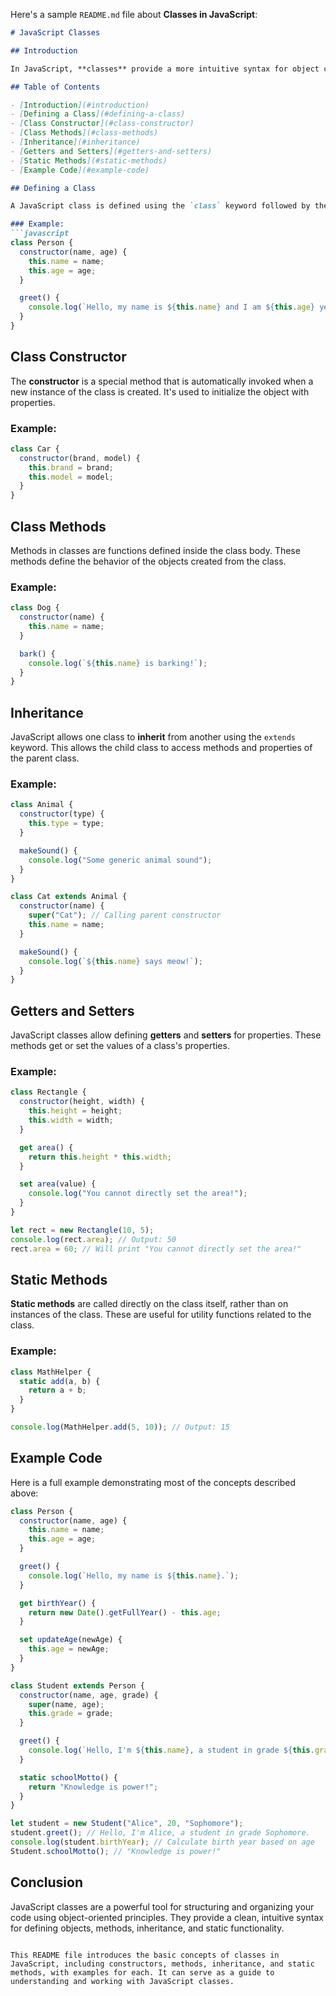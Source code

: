 Here's a sample `README.md` file about **Classes in JavaScript**:

```markdown
# JavaScript Classes

## Introduction

In JavaScript, **classes** provide a more intuitive syntax for object creation and inheritance. They are special functions that simplify working with objects and prototypes. Classes are a blueprint for creating objects with pre-defined properties and methods. Although classes in JavaScript are often referred to as syntactic sugar over prototypal inheritance, they make it easier to work with inheritance, encapsulation, and object-oriented design patterns.

## Table of Contents

- [Introduction](#introduction)
- [Defining a Class](#defining-a-class)
- [Class Constructor](#class-constructor)
- [Class Methods](#class-methods)
- [Inheritance](#inheritance)
- [Getters and Setters](#getters-and-setters)
- [Static Methods](#static-methods)
- [Example Code](#example-code)

## Defining a Class

A JavaScript class is defined using the `class` keyword followed by the class name. The body of the class contains methods and the constructor.

### Example:
```javascript
class Person {
  constructor(name, age) {
    this.name = name;
    this.age = age;
  }

  greet() {
    console.log(`Hello, my name is ${this.name} and I am ${this.age} years old.`);
  }
}
```

## Class Constructor

The **constructor** is a special method that is automatically invoked when a new instance of the class is created. It's used to initialize the object with properties.

### Example:
```javascript
class Car {
  constructor(brand, model) {
    this.brand = brand;
    this.model = model;
  }
}
```

## Class Methods

Methods in classes are functions defined inside the class body. These methods define the behavior of the objects created from the class.

### Example:
```javascript
class Dog {
  constructor(name) {
    this.name = name;
  }

  bark() {
    console.log(`${this.name} is barking!`);
  }
}
```

## Inheritance

JavaScript allows one class to **inherit** from another using the `extends` keyword. This allows the child class to access methods and properties of the parent class.

### Example:
```javascript
class Animal {
  constructor(type) {
    this.type = type;
  }

  makeSound() {
    console.log("Some generic animal sound");
  }
}

class Cat extends Animal {
  constructor(name) {
    super("Cat"); // Calling parent constructor
    this.name = name;
  }

  makeSound() {
    console.log(`${this.name} says meow!`);
  }
}
```

## Getters and Setters

JavaScript classes allow defining **getters** and **setters** for properties. These methods get or set the values of a class's properties.

### Example:
```javascript
class Rectangle {
  constructor(height, width) {
    this.height = height;
    this.width = width;
  }

  get area() {
    return this.height * this.width;
  }

  set area(value) {
    console.log("You cannot directly set the area!");
  }
}

let rect = new Rectangle(10, 5);
console.log(rect.area); // Output: 50
rect.area = 60; // Will print "You cannot directly set the area!"
```

## Static Methods

**Static methods** are called directly on the class itself, rather than on instances of the class. These are useful for utility functions related to the class.

### Example:
```javascript
class MathHelper {
  static add(a, b) {
    return a + b;
  }
}

console.log(MathHelper.add(5, 10)); // Output: 15
```

## Example Code

Here is a full example demonstrating most of the concepts described above:

```javascript
class Person {
  constructor(name, age) {
    this.name = name;
    this.age = age;
  }

  greet() {
    console.log(`Hello, my name is ${this.name}.`);
  }

  get birthYear() {
    return new Date().getFullYear() - this.age;
  }

  set updateAge(newAge) {
    this.age = newAge;
  }
}

class Student extends Person {
  constructor(name, age, grade) {
    super(name, age);
    this.grade = grade;
  }

  greet() {
    console.log(`Hello, I'm ${this.name}, a student in grade ${this.grade}.`);
  }

  static schoolMotto() {
    return "Knowledge is power!";
  }
}

let student = new Student("Alice", 20, "Sophomore");
student.greet(); // Hello, I'm Alice, a student in grade Sophomore.
console.log(student.birthYear); // Calculate birth year based on age
Student.schoolMotto(); // "Knowledge is power!"
```

## Conclusion

JavaScript classes are a powerful tool for structuring and organizing your code using object-oriented principles. They provide a clean, intuitive syntax for defining objects, methods, inheritance, and static functionality.
```

This README file introduces the basic concepts of classes in JavaScript, including constructors, methods, inheritance, and static methods, with examples for each. It can serve as a guide to understanding and working with JavaScript classes.